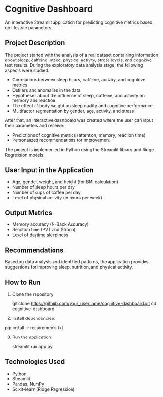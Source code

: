 # Cognitive Dashboard

An interactive Streamlit application for predicting cognitive metrics based on lifestyle parameters.

## Project Description

The project started with the analysis of a real dataset containing information about sleep, caffeine intake, physical activity, stress levels, and cognitive test results. During the exploratory data analysis stage, the following aspects were studied:

- Correlations between sleep hours, caffeine, activity, and cognitive metrics
- Outliers and anomalies in the data
- Hypotheses about the influence of sleep, caffeine, and activity on memory and reaction
- The effect of body weight on sleep quality and cognitive performance
- Multifactor segmentation by gender, age, activity, and stress

After that, an interactive dashboard was created where the user can input their parameters and receive:

- Predictions of cognitive metrics (attention, memory, reaction time)
- Personalized recommendations for improvement

The project is implemented in Python using the Streamlit library and Ridge Regression models.

## User Input in the Application

- Age, gender, weight, and height (for BMI calculation)
- Number of sleep hours per day
- Number of cups of coffee per day
- Level of physical activity (in hours per week)

## Output Metrics

- Memory accuracy (N-Back Accuracy)
- Reaction time (PVT and Stroop)
- Level of daytime sleepiness

## Recommendations

Based on data analysis and identified patterns, the application provides suggestions for improving sleep, nutrition, and physical activity.

## How to Run

1. Clone the repository:
   
   git clone https://github.com/your_username/cognitive-dashboard.git
   cd cognitive-dashboard

2. Install dependencies:
   
  pip install -r requirements.txt

3. Run the application:

   streamlit run app.py


## Technologies Used

- Python
- Streamlit
- Pandas, NumPy
- Scikit-learn (Ridge Regression)
